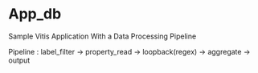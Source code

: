 # App_db
Sample Vitis Application With a Data Processing Pipeline

Pipeline :
label_filter -> property_read -> loopback(regex) -> aggregate -> output

